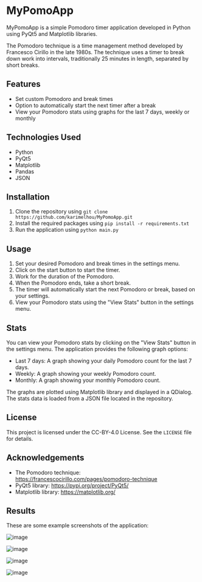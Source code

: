 # MyPomoApp

MyPomoApp is a simple Pomodoro timer application developed in Python using PyQt5 and Matplotlib libraries.

The Pomodoro technique is a time management method developed by Francesco Cirillo in the late 1980s. The technique uses a timer to break down work into intervals, traditionally 25 minutes in length, separated by short breaks.

## Features

- Set custom Pomodoro and break times
- Option to automatically start the next timer after a break
- View your Pomodoro stats using graphs for the last 7 days, weekly or monthly

## Technologies Used

- Python
- PyQt5
- Matplotlib
- Pandas
- JSON

## Installation

1. Clone the repository using `git clone https://github.com/karimelhou/MyPomoApp.git`
2. Install the required packages using `pip install -r requirements.txt`
3. Run the application using `python main.py`

## Usage

1. Set your desired Pomodoro and break times in the settings menu.
2. Click on the start button to start the timer.
3. Work for the duration of the Pomodoro.
4. When the Pomodoro ends, take a short break.
5. The timer will automatically start the next Pomodoro or break, based on your settings.
6. View your Pomodoro stats using the "View Stats" button in the settings menu.

## Stats

You can view your Pomodoro stats by clicking on the "View Stats" button in the settings menu. The application provides the following graph options:

- Last 7 days: A graph showing your daily Pomodoro count for the last 7 days.
- Weekly: A graph showing your weekly Pomodoro count.
- Monthly: A graph showing your monthly Pomodoro count.

The graphs are plotted using Matplotlib library and displayed in a QDialog. The stats data is loaded from a JSON file located in the repository.

## License

This project is licensed under the CC-BY-4.0 License. See the `LICENSE` file for details.

## Acknowledgements

- The Pomodoro technique: https://francescocirillo.com/pages/pomodoro-technique
- PyQt5 library: https://pypi.org/project/PyQt5/
- Matplotlib library: https://matplotlib.org/


## Results 

These are some example screenshots of the application:

![image](https://user-images.githubusercontent.com/47016104/230431353-237e9f6e-9818-4caf-992b-18d0a0232ce4.png)

![image](https://user-images.githubusercontent.com/47016104/230431476-f40857a1-cc38-4432-baa1-c17fad358139.png)

![image](https://user-images.githubusercontent.com/47016104/230431655-38be5966-406e-4b59-82af-bbf5e9c8b731.png)

![image](https://user-images.githubusercontent.com/47016104/230432577-db010fd5-8688-468f-b3e2-bc23f9ff03a1.png)


